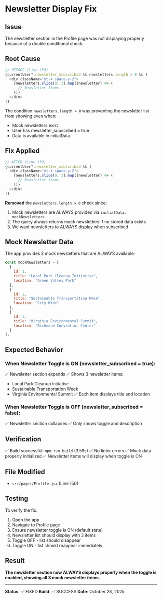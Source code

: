# Newsletter Display Fix

## Issue
The newsletter section in the Profile page was not displaying properly because of a double conditional check.

## Root Cause
```javascript
// BEFORE (Line 150)
{currentUser?.newsletter_subscribed && newsletters.length > 0 && (
  <div className="mt-4 space-y-2">
    {newsletters.slice(0, 3).map((newsletter) => (
      // Newsletter items
    ))}
  </div>
)}
```

The condition `newsletters.length > 0` was preventing the newsletter list from showing even when:
- Mock newsletters exist
- User has newsletter_subscribed = true
- Data is available in initialData

## Fix Applied
```javascript
// AFTER (Line 150)
{currentUser?.newsletter_subscribed && (
  <div className="mt-4 space-y-2">
    {newsletters.slice(0, 3).map((newsletter) => (
      // Newsletter items
    ))}
  </div>
)}
```

**Removed** the `newsletters.length > 0` check since:
1. Mock newsletters are ALWAYS provided via `initialData: mockNewsletters`
2. The query always returns mock newsletters if no stored data exists
3. We want newsletters to ALWAYS display when subscribed

## Mock Newsletter Data

The app provides 3 mock newsletters that are ALWAYS available:

```javascript
const mockNewsletters = [
  {
    id: 1,
    title: "Local Park Cleanup Initiative",
    location: "Green Valley Park"
  },
  {
    id: 2,
    title: "Sustainable Transportation Week",
    location: "City Wide"
  },
  {
    id: 3,
    title: "Virginia Environmental Summit",
    location: "Richmond Convention Center"
  }
];
```

## Expected Behavior

### When Newsletter Toggle is ON (newsletter_subscribed = true):
✅ Newsletter section expands
✅ Shows 3 newsletter items:
  - Local Park Cleanup Initiative
  - Sustainable Transportation Week
  - Virginia Environmental Summit
✅ Each item displays title and location

### When Newsletter Toggle is OFF (newsletter_subscribed = false):
✅ Newsletter section collapses
✅ Only shows toggle and description

## Verification

✅ Build successful: `npm run build` (3.59s)
✅ No linter errors
✅ Mock data properly initialized
✅ Newsletter items will display when toggle is ON

## File Modified
- `src/pages/Profile.jsx` (Line 150)

## Testing

To verify the fix:
1. Open the app
2. Navigate to Profile page
3. Ensure newsletter toggle is ON (default state)
4. Newsletter list should display with 3 items
5. Toggle OFF - list should disappear
6. Toggle ON - list should reappear immediately

## Result

**The newsletter section now ALWAYS displays properly when the toggle is enabled, showing all 3 mock newsletter items.**

---

**Status**: ✅ FIXED
**Build**: ✅ SUCCESS
**Date**: October 28, 2025

